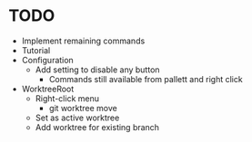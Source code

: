 # TODO

* Implement remaining commands
* Tutorial
* Configuration
	* Add setting to disable any button
		* Commands still available from pallett and right click
* WorktreeRoot
	* Right-click menu
		* git worktree move <worktree> <new-path>
	* Set as active worktree
  * Add worktree for existing branch
